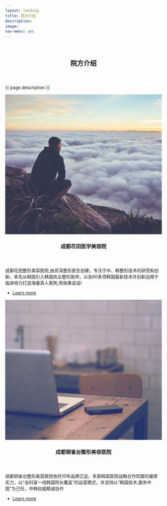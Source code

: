 ```yaml
---
layout: landing
title: 院方介绍
description: 
image: 
nav-menu: yes
---
```


<!-- Banner -->
<!-- Note: The "styleN" class below should match that of the header element. -->
<section id="banner" class="style2">
	<div class="inner">
		<span class="image">
			<img src="{{ site.baseurl }}/{{ page.image }}" alt="" />
		</span>
		<header class="major">
			<h1>院方介绍</h1>
		</header>
		<div class="content">
			<p>{{ page.description }}</p>
		</div>
	</div>
</section>

<!-- Main -->
<div id="main">

<!-- One -->

<!-- Two -->
<section id="two" class="spotlights">
	<section>
		<a href="generic.html" class="image">
			<img src="assets/images/pic08.jpg" alt="" data-position="center center" />
		</a>
		<div class="content">
			<div class="inner">
				<header class="major">
					<h3>成都花田医学美容院</h3>
				</header>
				<p>成都花田整形美容医院,由资深整形医生创建，专注于中、韩整形技术的研究和创新。率先从韩国引入韩国执业整形医师，以及60多项韩国最新技术并创新运用于临床倾力打造海量真人案例,用效果说话!</p>
				<ul class="actions">
					<li><a href="generic.html" class="button">Learn more</a></li>
				</ul>
			</div>
		</div>
	</section>
	<section>
		<a href="generic.html" class="image">
			<img src="assets/images/pic09.jpg" alt="" data-position="top center" />
		</a>
		<div class="content">
			<div class="inner">
				<header class="major">
					<h3>成都铜雀台整形美容医院</h3>
				</header>
				<p>成都铜雀台整形美容医院依托10年品牌沉淀，多家韩国医院战略合作同盟的雄厚实力，以“全科室一线韩国院长覆盖”的运营模式，并坚持以“韩国技术,服务中国”为己任，中韩权威精诚协作</p>
				<ul class="actions">
					<li><a href="generic.html" class="button">Learn more</a></li>
				</ul>
			</div>
		</div>
	</section>

</section>


</div>
